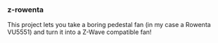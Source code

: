 ### z-rowenta

This project lets you take a boring pedestal fan (in my case a Rowenta VU5551) and turn it into a Z-Wave compatible fan!
